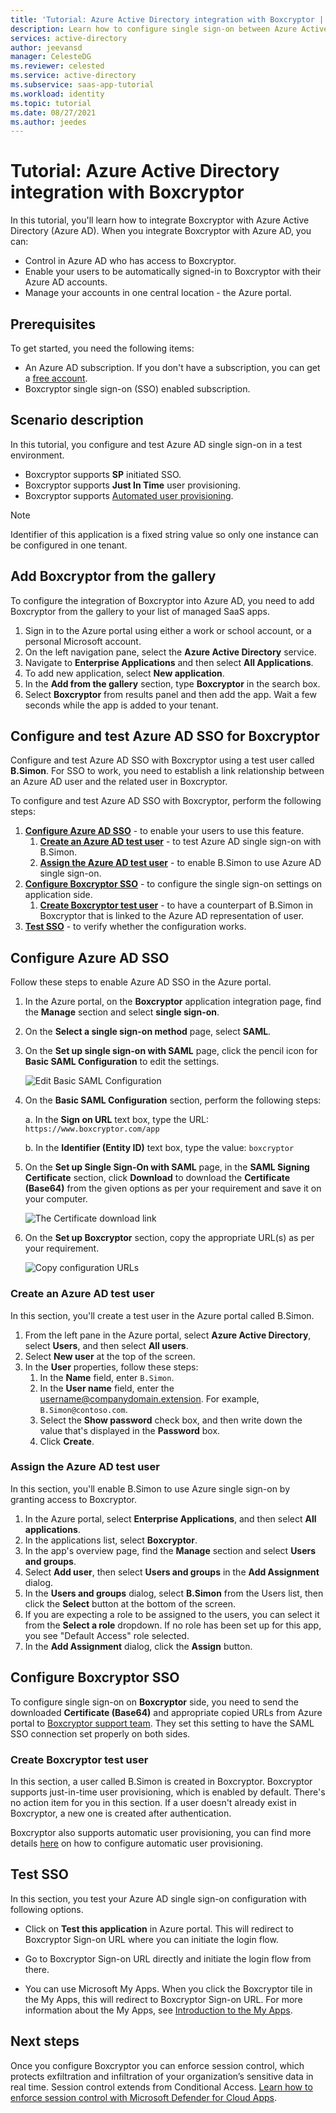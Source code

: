 ```yaml
---
title: 'Tutorial: Azure Active Directory integration with Boxcryptor | Microsoft Docs'
description: Learn how to configure single sign-on between Azure Active Directory and Boxcryptor.
services: active-directory
author: jeevansd
manager: CelesteDG
ms.reviewer: celested
ms.service: active-directory
ms.subservice: saas-app-tutorial
ms.workload: identity
ms.topic: tutorial
ms.date: 08/27/2021
ms.author: jeedes
---
```

# Tutorial: Azure Active Directory integration with Boxcryptor

In this tutorial, you'll learn how to integrate Boxcryptor with Azure Active Directory (Azure AD). When you integrate Boxcryptor with Azure AD, you can:

* Control in Azure AD who has access to Boxcryptor.
* Enable your users to be automatically signed-in to Boxcryptor with their Azure AD accounts.
* Manage your accounts in one central location - the Azure portal.

## Prerequisites

To get started, you need the following items:

* An Azure AD subscription. If you don't have a subscription, you can get a [free account](https://azure.microsoft.com/free/).
* Boxcryptor single sign-on (SSO) enabled subscription.

## Scenario description

In this tutorial, you configure and test Azure AD single sign-on in a test environment.

* Boxcryptor supports **SP** initiated SSO.
* Boxcryptor supports **Just In Time** user provisioning.
* Boxcryptor supports [Automated user provisioning](boxcryptor-provisioning-tutorial.md).

> [!NOTE]
> Identifier of this application is a fixed string value so only one instance can be configured in one tenant.

## Add Boxcryptor from the gallery

To configure the integration of Boxcryptor into Azure AD, you need to add Boxcryptor from the gallery to your list of managed SaaS apps.

1. Sign in to the Azure portal using either a work or school account, or a personal Microsoft account.
1. On the left navigation pane, select the **Azure Active Directory** service.
1. Navigate to **Enterprise Applications** and then select **All Applications**.
1. To add new application, select **New application**.
1. In the **Add from the gallery** section, type **Boxcryptor** in the search box.
1. Select **Boxcryptor** from results panel and then add the app. Wait a few seconds while the app is added to your tenant.

## Configure and test Azure AD SSO for Boxcryptor

Configure and test Azure AD SSO with Boxcryptor using a test user called **B.Simon**. For SSO to work, you need to establish a link relationship between an Azure AD user and the related user in Boxcryptor.

To configure and test Azure AD SSO with Boxcryptor, perform the following steps:

1. **[Configure Azure AD SSO](#configure-azure-ad-sso)** - to enable your users to use this feature.
    1. **[Create an Azure AD test user](#create-an-azure-ad-test-user)** - to test Azure AD single sign-on with B.Simon.
    1. **[Assign the Azure AD test user](#assign-the-azure-ad-test-user)** - to enable B.Simon to use Azure AD single sign-on.
1. **[Configure Boxcryptor SSO](#configure-boxcryptor-sso)** - to configure the single sign-on settings on application side.
    1. **[Create Boxcryptor test user](#create-boxcryptor-test-user)** - to have a counterpart of B.Simon in Boxcryptor that is linked to the Azure AD representation of user.
1. **[Test SSO](#test-sso)** - to verify whether the configuration works.

## Configure Azure AD SSO

Follow these steps to enable Azure AD SSO in the Azure portal.

1. In the Azure portal, on the **Boxcryptor** application integration page, find the **Manage** section and select **single sign-on**.
1. On the **Select a single sign-on method** page, select **SAML**.
1. On the **Set up single sign-on with SAML** page, click the pencil icon for **Basic SAML Configuration** to edit the settings.

   ![Edit Basic SAML Configuration](common/edit-urls.png)

4. On the **Basic SAML Configuration** section, perform the following steps:

    a. In the **Sign on URL** text box, type the URL:
    `https://www.boxcryptor.com/app`

    b. In the **Identifier (Entity ID)** text box, type the value:
    `boxcryptor`

5. On the **Set up Single Sign-On with SAML** page, in the **SAML Signing Certificate** section, click **Download** to download the **Certificate (Base64)** from the given options as per your requirement and save it on your computer.

    ![The Certificate download link](common/certificatebase64.png)

6. On the **Set up Boxcryptor** section, copy the appropriate URL(s) as per your requirement.

    ![Copy configuration URLs](common/copy-configuration-urls.png)

### Create an Azure AD test user 

In this section, you'll create a test user in the Azure portal called B.Simon.

1. From the left pane in the Azure portal, select **Azure Active Directory**, select **Users**, and then select **All users**.
1. Select **New user** at the top of the screen.
1. In the **User** properties, follow these steps:
   1. In the **Name** field, enter `B.Simon`.  
   1. In the **User name** field, enter the username@companydomain.extension. For example, `B.Simon@contoso.com`.
   1. Select the **Show password** check box, and then write down the value that's displayed in the **Password** box.
   1. Click **Create**.

### Assign the Azure AD test user

In this section, you'll enable B.Simon to use Azure single sign-on by granting access to Boxcryptor.

1. In the Azure portal, select **Enterprise Applications**, and then select **All applications**.
1. In the applications list, select **Boxcryptor**.
1. In the app's overview page, find the **Manage** section and select **Users and groups**.
1. Select **Add user**, then select **Users and groups** in the **Add Assignment** dialog.
1. In the **Users and groups** dialog, select **B.Simon** from the Users list, then click the **Select** button at the bottom of the screen.
1. If you are expecting a role to be assigned to the users, you can select it from the **Select a role** dropdown. If no role has been set up for this app, you see "Default Access" role selected.
1. In the **Add Assignment** dialog, click the **Assign** button.

## Configure Boxcryptor SSO

To configure single sign-on on **Boxcryptor** side, you need to send the downloaded **Certificate (Base64)** and appropriate copied URLs from Azure portal to [Boxcryptor support team](mailto:support@boxcryptor.com). They set this setting to have the SAML SSO connection set properly on both sides.

### Create Boxcryptor test user

In this section, a user called B.Simon is created in Boxcryptor. Boxcryptor supports just-in-time user provisioning, which is enabled by default. There's no action item for you in this section. If a user doesn't already exist in Boxcryptor, a new one is created after authentication.

Boxcryptor also supports automatic user provisioning, you can find more details [here](./boxcryptor-provisioning-tutorial.md) on how to configure automatic user provisioning.

## Test SSO

In this section, you test your Azure AD single sign-on configuration with following options. 

* Click on **Test this application** in Azure portal. This will redirect to Boxcryptor Sign-on URL where you can initiate the login flow. 

* Go to Boxcryptor Sign-on URL directly and initiate the login flow from there.

* You can use Microsoft My Apps. When you click the Boxcryptor tile in the My Apps, this will redirect to Boxcryptor Sign-on URL. For more information about the My Apps, see [Introduction to the My Apps](https://support.microsoft.com/account-billing/sign-in-and-start-apps-from-the-my-apps-portal-2f3b1bae-0e5a-4a86-a33e-876fbd2a4510).

## Next steps

Once you configure Boxcryptor you can enforce session control, which protects exfiltration and infiltration of your organization’s sensitive data in real time. Session control extends from Conditional Access. [Learn how to enforce session control with Microsoft Defender for Cloud Apps](/cloud-app-security/proxy-deployment-aad).
